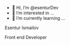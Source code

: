 - 👋 Hi, I’m @esenturDev
- 👀 I’m interested in ...
- 🌱 I’m currently learning ...

Esentur Ismailov


Front end Developer
<!---
esenturDev/esenturDev is a ✨ special ✨ repository because its `README.md` (this file) appears on your GitHub profile.
You can click the Preview link to take a look at your changes.
--->
